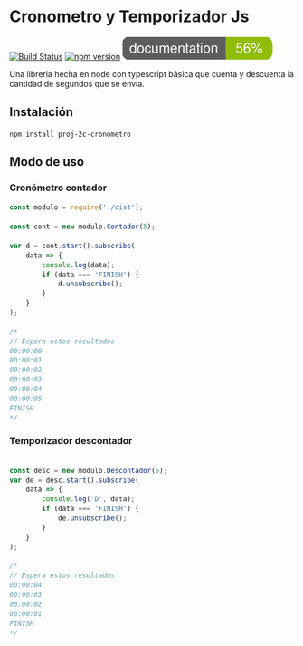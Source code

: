 # Cronometro y Temporizador Js

[![Build Status](https://travis-ci.org/ruslanguns/anartz-npm-2c-cronometro.svg?branch=master)](https://travis-ci.org/ruslanguns/anartz-npm-2c-cronometro)
[![npm version](https://badge.fury.io/js/proj-2c-cronometro.svg)](https://badge.fury.io/js/proj-2c-cronometro)
[![Documentation](https://raw.githubusercontent.com/ruslanguns/anartz-npm-2c-cronometro/master/documentation/images/coverage-badge-documentation.svg?sanitize=true)](https://github.com/ruslanguns/anartz-npm-2c-cronometro/tree/master/documentation)

Una libreria hecha en node con typescript básica que cuenta y descuenta la cantidad de segundos que se envía.

## Instalación

```
npm install proj-2c-cronometro
```

## Modo de uso

### Cronómetro contador
```typescript
const modulo = require('./dist');

const cont = new modulo.Contador(5);

var d = cont.start().subscribe(
    data => {
        console.log(data);
        if (data === 'FINISH') {
            d.unsubscribe();
        }
    }
);

/*
// Espera estos resultados
00:00:00
00:00:01
00:00:02
00:00:03
00:00:04
00:00:05
FINISH
*/
```

### Temporizador descontador
```typescript

const desc = new modulo.Descontador(5);
var de = desc.start().subscribe(
    data => {
        console.log('D', data);
        if (data === 'FINISH') {
            de.unsubscribe();
        }
    }
);

/*
// Espera estos resultados
00:00:04
00:00:03
00:00:02
00:00:01
FINISH
*/
```
